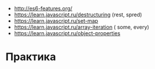 ﻿* http://es6-features.org/
* https://learn.javascript.ru/destructuring (rest, spred)
* https://learn.javascript.ru/set-map
* https://learn.javascript.ru/array-iteration ( some, every)
* https://learn.javascript.ru/object-properties

# Практика

